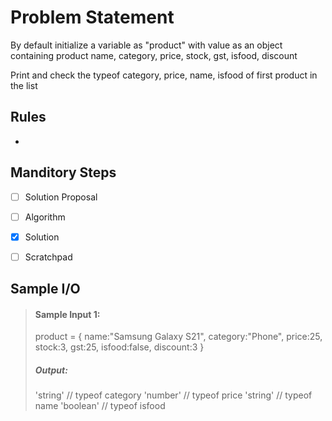 # Problem Statement

By default initialize a variable as "product" with value as an object containing product name, category, price, stock, gst, isfood, discount     

Print and check the typeof category, price, name, isfood of first product in the list     


## Rules

-

## Manditory Steps

- [ ] Solution Proposal
- [ ] Algorithm
- [x] Solution
- [ ] Scratchpad



## Sample I/O

> #### Sample Input 1:
> product = {
    name:"Samsung Galaxy S21", category:"Phone", price:25, stock:3, gst:25, isfood:false, discount:3
}
>
> ##### Output:
> 'string' // typeof category
> 'number' // typeof price
> 'string' // typeof name
> 'boolean' // typeof isfood

